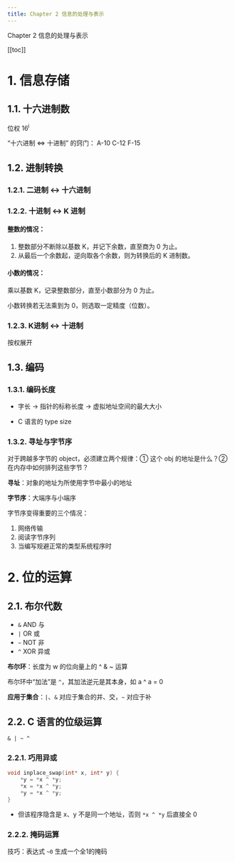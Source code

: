 ```yaml
---
title: Chapter 2 信息的处理与表示
---
```


Chapter 2 信息的处理与表示

[[toc]]

# 1. 信息存储

## 1.1. 十六进制数

位权  16<sup>i</sup> 

“十六进制 <=> 十进制” 的窍门： A-10  C-12  F-15

## 1.2. 进制转换

### 1.2.1. 二进制 <-> 十六进制

### 1.2.2. 十进制 <-> K 进制

#### **整数的情况**：

1. 整数部分不断除以基数 K，并记下余数，直至商为 0 为止。
2. 从最后一个余数起，逆向取各个余数，则为转换后的 K 进制数。

#### **小数的情况**：

乘以基数 K，记录整数部分，直至小数部分为 0 为止。

小数转换若无法乘到为 0，则选取一定精度（位数）。

### 1.2.3. K进制 <-> 十进制

按权展开

## 1.3. 编码

### 1.3.1. 编码长度

+ 字长 -> 指针的标称长度 -> 虚拟地址空间的最大大小

+ C 语言的 type size

### 1.3.2. 寻址与字节序

对于跨越多字节的 object，必须建立两个规律：① 这个 obj 的地址是什么？② 在内存中如何排列这些字节？

**寻址**：对象的地址为所使用字节中最小的地址

**字节序**：大端序与小端序

字节序变得重要的三个情况：

1. 网络传输
2. 阅读字节序列
3. 当编写规避正常的类型系统程序时

# 2. 位的运算

## 2.1. 布尔代数

+ `&` AND 与
+ `|` OR 或
+ `~` NOT 非
+ `^` XOR 异或

**布尔环**：长度为 w 的位向量上的 ^ & ~ 运算

布尔环中“加法”是 `^`，其加法逆元是其本身，如 a ^ a = 0

**应用于集合**：`|`、`&` 对应于集合的并、交，`~` 对应于补

## 2.2. C 语言的位级运算

`& | ~ ^`

### 2.2.1. 巧用异或

```c
void inplace_swap(int* x, int* y) {
    *y = *x ^ *y;
    *x = *x ^ *y;
    *y = *x ^ *y;
}
```

+ 但该程序隐含是 x、y 不是同一个地址，否则 `*x ^ *y` 后直接全 0

### 2.2.2. 掩码运算

技巧：表达式 `~0` 生成一个全1的掩码